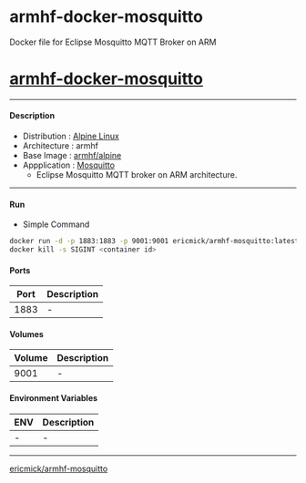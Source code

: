 # armhf-docker-mosquitto
Docker file for Eclipse Mosquitto MQTT Broker on ARM

# [armhf-docker-mosquitto](https://hub.docker.com/r/ericmick/armhf-mosquitto/)


----------------------------------------
#### Description
* Distribution : [Alpine Linux](https://alpinelinux.org/)
* Architecture : armhf
* Base Image   : [armhf/alpine](https://hub.docker.com/r/armhf/alpine/)
* Appplication : [Mosquitto](https://github.com/ericontech/armhf-docker-mosquitto)
    - Eclipse Mosquitto MQTT broker on ARM architecture.



----------------------------------------
#### Run
* Simple Command
```sh
docker run -d -p 1883:1883 -p 9001:9001 ericmick/armhf-mosquitto:latest
docker kill -s SIGINT <container id>
```


#### Ports
| Port               | Description                                      |
|--------------------|--------------------------------------------------|
| 1883               | -                                                |


#### Volumes
| Volume             | Description                                      |
|--------------------|--------------------------------------------------|
| 9001               | -                                                |


#### Environment Variables
| ENV                | Description                                      |
|--------------------|--------------------------------------------------|
| -                  | -                                                |



----------------------------------------
[ericmick/armhf-mosquitto](https://hub.docker.com/r/ericmick/armhf-mosquitto/)
